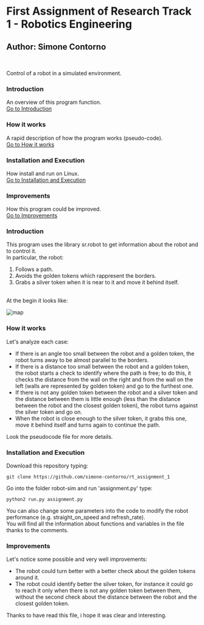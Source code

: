 # First Assignment of Research Track 1 - Robotics Engineering
## Author: Simone Contorno

<br>

Control of a robot in a simulated environment.

### Introduction
An overview of this program function.<br>
[Go to Introduction](#intro)

### How it works
A rapid description of how the program works (pseudo-code).<br>
[Go to How it works](#how)

### Installation and Execution
How install and run on Linux.<br>
[Go to Installation and Execution](#installation)

### Improvements
How this program could be improved.<br>
[Go to Improvements](#improve)

<a name="intro"></a>
### Introduction

This program uses the library sr.robot to get information about the robot and to control it.<br>
In particular, the robot:
    <ol>
        <li>Follows a path.</li>
        <li>Avoids the golden tokens which rappresent the borders.</li>
        <li>Grabs a silver token when it is near to it and move it behind itself.</li>
    </ol>
<br>
At the begin it looks like:

![map](https://github.com/simone-contorno/rt_assignment_1/blob/main/map.png)

<a name="how"></a>
### How it works

Let's analyze each case:
    <ul>
        <li>If there is an angle too small between the robot and a golden token, the robot turns away to be almost parallel to the borders.</li>
        <li>If there is a distance too small between the robot and a golden token, the robot starts a check to identify where the path is free;
            to do this, it checks the distance from the wall on the right and from the wall on the left (walls are represented by golden token)
            and go to the furthest one.</li>
        <li>If there is not any golden token between the robot and a silver token and the distance between them is little enough (less than the
            distance between the robot and the closest golden token), the robot turns against the silver token and go on.</li>
        <li>When the robot is close enough to the silver token, it grabs this one, move it behind itself and turns again to continue the path.</li>
    </ul>
Look the pseudocode file for more details.<br>

<a name="installation"></a>
### Installation and Execution

Download this repository typing:

<pre><code>git clone https://github.com/simone-contorno/rt_assignment_1</code></pre>

Go into the folder robot-sim and run 'assignment.py' type:

<pre><code>python2 run.py assignment.py</code></pre>

You can also change some parameters into the code to modify the robot performance (e.g. straight_on_speed and refresh_rate).<br>
You will find all the information about functions and variables in the file thanks to the comments.

<a name="improve"></a>
### Improvements

Let's notice some possible and very well improvements:<br>
    <ul>
        <li>The robot could turn better with a better check about the golden tokens around it.</li>
        <li>The robot could identify better the silver token, for instance it could go to reach it
            only when there is not any golden token between them, without the second check about the
            distance between the robot and the closest golden token.</li>
    </ul>
Thanks to have read this file, i hope it was clear and interesting.<br>
